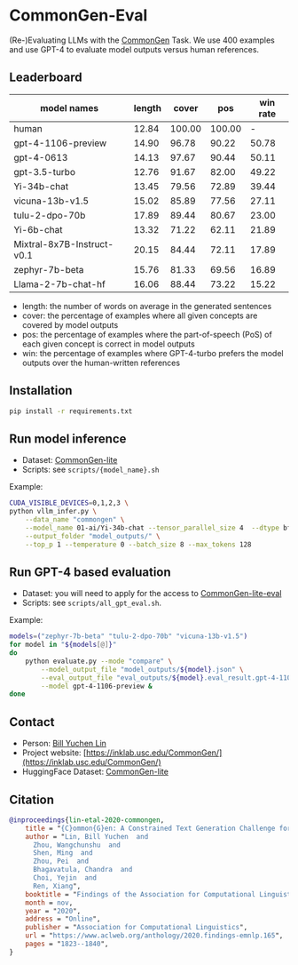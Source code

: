 # CommonGen-Eval
(Re-)Evaluating LLMs with the [CommonGen](https://inklab.usc.edu/CommonGen/) Task. We use 400 examples and use GPT-4 to evaluate model outputs versus human references. 


## Leaderboard 

|   model names              |length |   cover |    pos | win rate |
|----------------------------|-------|---------|--------|-------|
| human                      | 12.84 |  100.00 | 100.00 | -     |
| gpt-4-1106-preview         | 14.90 |   96.78 |  90.22 | 50.78 |
| gpt-4-0613                 | 14.13 |   97.67 |  90.44 | 50.11 |
| gpt-3.5-turbo              | 12.76 |   91.67 |  82.00 | 49.22 |
| Yi-34b-chat                | 13.45 |   79.56 |  72.89 | 39.44 |
| vicuna-13b-v1.5            | 15.02 |   85.89 |  77.56 | 27.11 |
| tulu-2-dpo-70b             | 17.89 |   89.44 |  80.67 | 23.00 |
| Yi-6b-chat                 | 13.32 |   71.22 |  62.11 | 21.89 |
| Mixtral-8x7B-Instruct-v0.1 | 20.15 |   84.44 |  72.11 | 17.89 |
| zephyr-7b-beta             | 15.76 |   81.33 |  69.56 | 16.89 |
| Llama-2-7b-chat-hf         | 16.06 |   88.44 |  73.22 | 15.22 |

- length: the number of words on average in the generated sentences
- cover: the percentage of examples where all given concepts are covered by model outputs 
- pos: the percentage of examples where the part-of-speech (PoS) of each given concept is correct in model outputs
- win: the percentage of examples where GPT-4-turbo prefers the model outputs over the human-written references

## Installation 

```bash 
pip install -r requirements.txt
```

## Run model inference

- Dataset: [CommonGen-lite](https://huggingface.co/datasets/allenai/commongen_lite) 
- Scripts: see `scripts/{model_name}.sh`

Example:

```bash
CUDA_VISIBLE_DEVICES=0,1,2,3 \
python vllm_infer.py \
    --data_name "commongen" \
    --model_name 01-ai/Yi-34b-chat --tensor_parallel_size 4  --dtype bfloat16 \
    --output_folder "model_outputs/" \
    --top_p 1 --temperature 0 --batch_size 8 --max_tokens 128
```

## Run GPT-4 based evaluation 

- Dataset: you will need to apply for the access to [CommonGen-lite-eval](https://huggingface.co/datasets/allenai/commongen_lite_eval) 
- Scripts: see `scripts/all_gpt_eval.sh`.

Example: 
```bash
models=("zephyr-7b-beta" "tulu-2-dpo-70b" "vicuna-13b-v1.5")
for model in "${models[@]}"
do 
    python evaluate.py --mode "compare" \
        --model_output_file "model_outputs/${model}.json" \
        --eval_output_file "eval_outputs/${model}.eval_result.gpt-4-1106-preview.json" \
        --model gpt-4-1106-preview &
done
```

## Contact 

- Person: [Bill Yuchen Lin](https://yuchenlin.xyz/)
- Project website: [https://inklab.usc.edu/CommonGen/](https://inklab.usc.edu/CommonGen/)
- HuggingFace Dataset: [CommonGen-lite](https://huggingface.co/datasets/allenai/commongen_lite) 

## Citation 

```bibtex
@inproceedings{lin-etal-2020-commongen,
    title = "{C}ommon{G}en: A Constrained Text Generation Challenge for Generative Commonsense Reasoning",
    author = "Lin, Bill Yuchen  and
      Zhou, Wangchunshu  and
      Shen, Ming  and
      Zhou, Pei  and
      Bhagavatula, Chandra  and
      Choi, Yejin  and
      Ren, Xiang",
    booktitle = "Findings of the Association for Computational Linguistics: EMNLP 2020",
    month = nov,
    year = "2020",
    address = "Online",
    publisher = "Association for Computational Linguistics",
    url = "https://www.aclweb.org/anthology/2020.findings-emnlp.165",
    pages = "1823--1840", 
}
```


